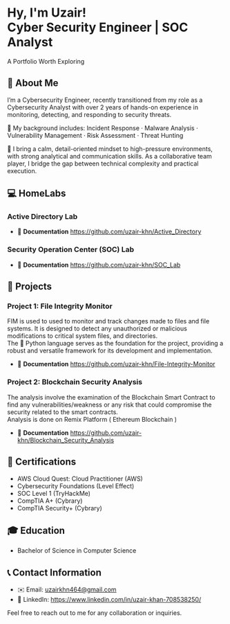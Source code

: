<h1>Hy, I'm Uzair! <br/> Cyber Security Engineer | SOC Analyst </h1> 
A Portfolio Worth Exploring

## 📝 About Me
I’m a Cybersecurity Engineer, recently transitioned from my role as a Cybersecurity Analyst with over 2 years of hands-on experience in monitoring, detecting, and responding to security threats.

🔐 My background includes:
Incident Response · Malware Analysis · Vulnerability Management · Risk Assessment · Threat Hunting

🧠 I bring a calm, detail-oriented mindset to high-pressure environments, with strong analytical and communication skills. As a collaborative team player, I bridge the gap between technical complexity and practical execution.

## 💻 HomeLabs

### Active Directory Lab 

- 📂 **Documentation** https://github.com/uzair-khn/Active_Directory

### Security Operation Center (SOC) Lab 

- 📂 **Documentation** https://github.com/uzair-khn/SOC_Lab

## 💼 Projects

### Project 1: File Integrity Monitor
FIM is used to used to monitor and track changes made to files and file systems. It is designed to detect any unauthorized or malicious modifications to critical system files, and directories. <br/>
The 🐍 Python language serves as the foundation for the project, providing a robust and versatile framework for its development and implementation.

- 📂 **Documentation** https://github.com/uzair-khn/File-Integrity-Monitor

### Project 2: Blockchain Security Analysis 
The analysis involve the examination of the Blockchain Smart Contract to find any vulnerabilities/weakness or any risk that could compromise the security related to the smart contracts.<br/>
Analysis is done on Remix Platform ( Ethereum Blockchain ) 

- 📂 **Documentation** https://github.com/uzair-khn/Blockchain_Security_Analysis

## 📜 Certifications
- AWS Cloud Quest: Cloud Practitioner (AWS)
- Cybersecurity Foundations (Level Effect)
- SOC Level 1 (TryHackMe)
- CompTIA A+ (Cybrary)
- CompTIA Security+ (Cybrary)

## 🎓 Education
- Bachelor of Science in Computer Science

## 📞 Contact Information
- ✉️ Email: uzairkhn464@gmail.com
- 💼 LinkedIn: https://www.linkedin.com/in/uzair-khan-708538250/

Feel free to reach out to me for any collaboration or inquiries.
